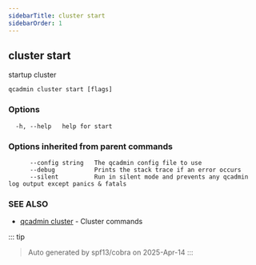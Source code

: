 ```yaml
---
sidebarTitle: cluster start
sidebarOrder: 1
---
```


## cluster start<Badge type="tip" text="4.0.0" />

startup cluster

```
qcadmin cluster start [flags]
```

### Options

```
  -h, --help   help for start
```

### Options inherited from parent commands

```
      --config string   The qcadmin config file to use
      --debug           Prints the stack trace if an error occurs
      --silent          Run in silent mode and prevents any qcadmin log output except panics & fatals
```

### SEE ALSO

* [qcadmin cluster](cluster.md)	 - Cluster commands

::: tip
>Auto generated by spf13/cobra on 2025-Apr-14
:::